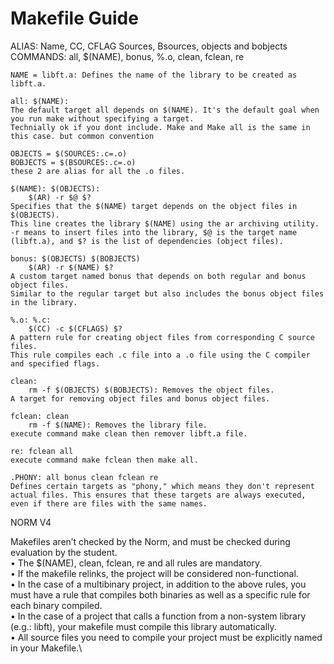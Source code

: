 # Makefile Guide


ALIAS: Name, CC, CFLAG Sources, Bsources, objects and bobjects\
COMMANDS: all, $(NAME), bonus, %.o, clean, fclean, re

    NAME = libft.a: Defines the name of the library to be created as libft.a.

    all: $(NAME): 
    The default target all depends on $(NAME). It's the default goal when you run make without specifying a target.
    Technially ok if you dont include. Make and Make all is the same in this case. but common convention

    OBJECTS = $(SOURCES:.c=.o)
    BOBJECTS = $(BSOURCES:.c=.o)
    these 2 are alias for all the .o files. 

    $(NAME): $(OBJECTS):
        $(AR) -r $@ $?
    Specifies that the $(NAME) target depends on the object files in $(OBJECTS).
    This line creates the library $(NAME) using the ar archiving utility. -r means to insert files into the library, $@ is the target name (libft.a), and $? is the list of dependencies (object files).
    
    bonus: $(OBJECTS) $(BOBJECTS)
        $(AR) -r $(NAME) $?
    A custom target named bonus that depends on both regular and bonus object files.
    Similar to the regular target but also includes the bonus object files in the library.
    
    %.o: %.c: 
        $(CC) -c $(CFLAGS) $?
    A pattern rule for creating object files from corresponding C source files.
    This rule compiles each .c file into a .o file using the C compiler and specified flags.
    
    clean: 
        rm -f $(OBJECTS) $(BOBJECTS): Removes the object files.
    A target for removing object files and bonus object files.

    fclean: clean
        rm -f $(NAME): Removes the library file.
    execute command make clean then remover libft.a file.

    re: fclean all
    execute command make fclean then make all.

    .PHONY: all bonus clean fclean re
    Defines certain targets as "phony," which means they don't represent actual files. This ensures that these targets are always executed, even if there are files with the same names.


NORM V4

Makefiles aren’t checked by the Norm, and must be checked during evaluation by the student.\
• The $(NAME), clean, fclean, re and all rules are mandatory.\
• If the makefile relinks, the project will be considered non-functional.\
• In the case of a multibinary project, in addition to the above rules, you must have a rule that compiles both binaries as well as a specific rule for each binary compiled.\
• In the case of a project that calls a function from a non-system library (e.g.: libft), your makefile must compile this library automatically.\
• All source files you need to compile your project must be explicitly named in your Makefile.\
